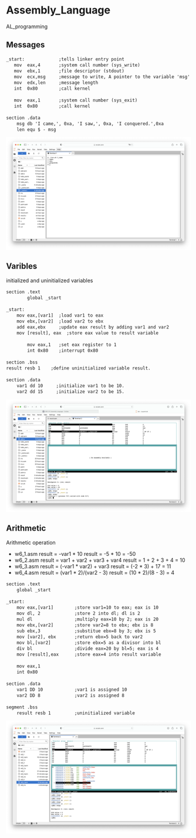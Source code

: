# Assembly_Language
AL_programming

## Messages
```
_start:	            ;tells linker entry point
   mov	eax,4       ;system call number (sys_write)
   mov	ebx,1       ;file descriptor (stdout)
   mov	ecx,msg     ;message to write, A pointer to the variable 'msg'
   mov	edx,len     ;message length
   int	0x80        ;call kernel
	
   mov	eax,1       ;system call number (sys_exit)
   int	0x80        ;call kernel

section	.data
    msg db 'I came,', 0xa, 'I saw,', 0xa, 'I conquered.',0xa 
    len equ $ - msg
```
![I_came](https://github.com/CelineWW/Assembly_Language/blob/main/Message/I_came.png)

## Varibles
initialized and uninitialized variables
```
section .text
        global _start

_start:
   	mov eax,[var1]  ;load var1 to eax
   	mov ebx,[var2]  ;load var2 to ebx
   	add eax,ebx     ;update eax result by adding var1 and var2  
   	mov [result], eax  ;store eax value to result variable
  
        mov eax,1	;set eax register to 1 
        int 0x80	;interrupt 0x80 

section .bss
result resb 1    ;define uninitialized variable result.

section .data
    var1 dd 10     ;initialize var1 to be 10.
    var2 dd 15     ;initialize var2 to be 15.
```
![w5b_gdb3](https://github.com/CelineWW/Assembly_Language/blob/main/Variables/w5b_gdb3.png)

## Arithmetic
Arithmetic operation
- w6_1.asm
    result = -var1 * 10 
    result = -5 * 10 = -50
- w6_2.asm
    result = var1 + var2 + var3 + var4 
    result = 1 + 2 + 3 + 4 = 10
- w6_3.asm
    result = (-var1 * var2) + var3
    result = (-2 * 3) + 17 = 11
- w6_4.asm
    result = (var1 * 2)/(var2 - 3)
    result = (10 * 2)/(8 - 3) = 4
```
section .text
    global _start

_start:
    mov eax,[var1]        ;store var1=10 to eax; eax is 10 
    mov dl, 2             ;store 2 into dl; dl is 2
    mul dl                ;multiply eax=10 by 2; eax is 20
    mov ebx,[var2]        ;store var2=8 to ebx; ebx is 8
    sub ebx,3             ;substitue ebx=8 by 3; ebx is 5
    mov [var2], ebx       ;return ebx=5 back to var2
    mov bl,[var2]         ;store ebx=5 as a divisor into bl
    div bl                ;divide eax=20 by bl=5; eax is 4
    mov [result],eax      ;store eax=4 into result variable
    
    mov eax,1
    int 0x80

section .data
    var1 DD 10            ;var1 is assigned 10 
    var2 DD 8             ;var2 is assigned 8
    
segment .bss
    result resb 1         ;uninitialized variable

```
![w6_4](https://github.com/CelineWW/Assembly_Language/blob/main/Arithmetic/w6_4.png)